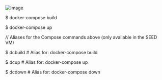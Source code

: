 ![image](https://user-images.githubusercontent.com/131140229/236829072-abdb283e-e0a7-44ae-a0cc-636ce1621698.png)


$ docker-compose build

$ docker-compose up

// Aliases for the Compose commands above (only available in the SEED VM)

$ dcbuild # Alias for: docker-compose build

$ dcup # Alias for: docker-compose up

$ dcdown # Alias for: docker-compose down
